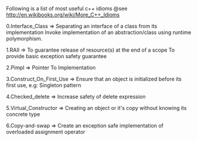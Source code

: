 Following is a list of most useful c++ idioms
@see http://en.wikibooks.org/wiki/More_C++_Idioms

0.Interface_Class         => Separating an interface of a class from its implementation
                             Invoke implementation of an abstraction/class using runtime polymorphism.

1.RAII                    => To guarantee release of resource(s) at the end of a scope
                             To provide basic exception safety guarantee

2.Pimpl                   => Pointer To Implementation

3.Construct_On_First_Use  => Ensure that an object is initialized before its first use, e.g: Singleton pattern

4.Checked_delete          => Increase safety of delete expression

5.Virtual_Constructor     => Creating an object or it's copy without knowing its concrete type

6.Copy-and-swap           => Create an exception safe implementation of overloaded assignment operator
